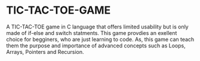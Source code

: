# TIC-TAC-TOE-GAME
A TIC-TAC-TOE game in C language that offers limited usability but is only made of if-else and switch statments. This game provdies an exellent choice for begginers, who are just learning to code. As, this game can teach them the purpose and importance of advanced concepts such as Loops, Arrays, Pointers and Recursion.
